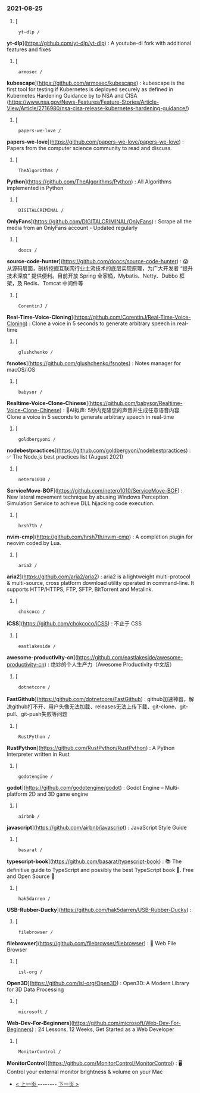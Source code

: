### 2021-08-25 
1. [
    

        yt-dlp /
**yt-dlp**](https://github.com/yt-dlp/yt-dlp) : A youtube-dl fork with additional features and fixes
1. [
    

        armosec /
**kubescape**](https://github.com/armosec/kubescape) : kubescape is the first tool for testing if Kubernetes is deployed securely as defined in Kubernetes Hardening Guidance by to NSA and CISA (https://www.nsa.gov/News-Features/Feature-Stories/Article-View/Article/2716980/nsa-cisa-release-kubernetes-hardening-guidance/)
1. [
    

        papers-we-love /
**papers-we-love**](https://github.com/papers-we-love/papers-we-love) : Papers from the computer science community to read and discuss.
1. [
    

        TheAlgorithms /
**Python**](https://github.com/TheAlgorithms/Python) : All Algorithms implemented in Python
1. [
    

        DIGITALCRIMINAL /
**OnlyFans**](https://github.com/DIGITALCRIMINAL/OnlyFans) : Scrape all the media from an OnlyFans account - Updated regularly
1. [
    

        doocs /
**source-code-hunter**](https://github.com/doocs/source-code-hunter) : 😱 从源码层面，剖析挖掘互联网行业主流技术的底层实现原理，为广大开发者 “提升技术深度” 提供便利。目前开放 Spring 全家桶，Mybatis、Netty、Dubbo 框架，及 Redis、Tomcat 中间件等
1. [
    

        CorentinJ /
**Real-Time-Voice-Cloning**](https://github.com/CorentinJ/Real-Time-Voice-Cloning) : Clone a voice in 5 seconds to generate arbitrary speech in real-time
1. [
    

        glushchenko /
**fsnotes**](https://github.com/glushchenko/fsnotes) : Notes manager for macOS/iOS
1. [
    

        babysor /
**Realtime-Voice-Clone-Chinese**](https://github.com/babysor/Realtime-Voice-Clone-Chinese) : 🚀AI拟声: 5秒内克隆您的声音并生成任意语音内容 Clone a voice in 5 seconds to generate arbitrary speech in real-time
1. [
    

        goldbergyoni /
**nodebestpractices**](https://github.com/goldbergyoni/nodebestpractices) : ✅ The Node.js best practices list (August 2021)
1. [
    

        netero1010 /
**ServiceMove-BOF**](https://github.com/netero1010/ServiceMove-BOF) : New lateral movement technique by abusing Windows Perception Simulation Service to achieve DLL hijacking code execution.
1. [
    

        hrsh7th /
**nvim-cmp**](https://github.com/hrsh7th/nvim-cmp) : A completion plugin for neovim coded by Lua.
1. [
    

        aria2 /
**aria2**](https://github.com/aria2/aria2) : aria2 is a lightweight multi-protocol & multi-source, cross platform download utility operated in command-line. It supports HTTP/HTTPS, FTP, SFTP, BitTorrent and Metalink.
1. [
    

        chokcoco /
**iCSS**](https://github.com/chokcoco/iCSS) : 不止于 CSS
1. [
    

        eastlakeside /
**awesome-productivity-cn**](https://github.com/eastlakeside/awesome-productivity-cn) : 绝妙的个人生产力（Awesome Productivity 中文版）
1. [
    

        dotnetcore /
**FastGithub**](https://github.com/dotnetcore/FastGithub) : github加速神器，解决github打不开、用户头像无法加载、releases无法上传下载、git-clone、git-pull、git-push失败等问题
1. [
    

        RustPython /
**RustPython**](https://github.com/RustPython/RustPython) : A Python Interpreter written in Rust
1. [
    

        godotengine /
**godot**](https://github.com/godotengine/godot) : Godot Engine – Multi-platform 2D and 3D game engine
1. [
    

        airbnb /
**javascript**](https://github.com/airbnb/javascript) : JavaScript Style Guide
1. [
    

        basarat /
**typescript-book**](https://github.com/basarat/typescript-book) : 📚 The definitive guide to TypeScript and possibly the best TypeScript book 📖. Free and Open Source 🌹
1. [
    

        hak5darren /
**USB-Rubber-Ducky**](https://github.com/hak5darren/USB-Rubber-Ducky) : 
1. [
    

        filebrowser /
**filebrowser**](https://github.com/filebrowser/filebrowser) : 📂 Web File Browser
1. [
    

        isl-org /
**Open3D**](https://github.com/isl-org/Open3D) : Open3D: A Modern Library for 3D Data Processing
1. [
    

        microsoft /
**Web-Dev-For-Beginners**](https://github.com/microsoft/Web-Dev-For-Beginners) : 24 Lessons, 12 Weeks, Get Started as a Web Developer
1. [
    

        MonitorControl /
**MonitorControl**](https://github.com/MonitorControl/MonitorControl) : 🖥 Control your external monitor brightness & volume on your Mac 

- [ < 上一页 ](https://github.com/able8/github-trending-daily-record/blob/master/2021-08-24.md) -------- [ 下一页 > ](https://github.com/able8/github-trending-daily-record/blob/master/2021-08-26.md)